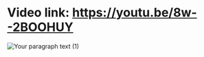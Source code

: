 # Video link: https://youtu.be/8w--2BOOHUY
![Your paragraph text (1)](https://github.com/user-attachments/assets/0b307d61-ff4a-4220-a8f1-762ecb80b8ae)
